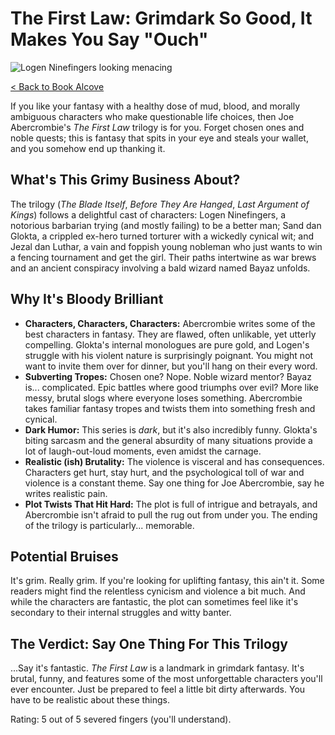 # The First Law: Grimdark So Good, It Makes You Say "Ouch"

![Logen Ninefingers looking menacing](/images/mountain.jpg)

[< Back to Book Alcove](/)

If you like your fantasy with a healthy dose of mud, blood, and morally ambiguous characters who make questionable life choices, then Joe Abercrombie's *The First Law* trilogy is for you. Forget chosen ones and noble quests; this is fantasy that spits in your eye and steals your wallet, and you somehow end up thanking it.

## What's This Grimy Business About?

The trilogy (*The Blade Itself*, *Before They Are Hanged*, *Last Argument of Kings*) follows a delightful cast of characters: Logen Ninefingers, a notorious barbarian trying (and mostly failing) to be a better man; Sand dan Glokta, a crippled ex-hero turned torturer with a wickedly cynical wit; and Jezal dan Luthar, a vain and foppish young nobleman who just wants to win a fencing tournament and get the girl. Their paths intertwine as war brews and an ancient conspiracy involving a bald wizard named Bayaz unfolds.

## Why It's Bloody Brilliant

* **Characters, Characters, Characters:** Abercrombie writes some of the best characters in fantasy. They are flawed, often unlikable, yet utterly compelling. Glokta's internal monologues are pure gold, and Logen's struggle with his violent nature is surprisingly poignant. You might not want to invite them over for dinner, but you'll hang on their every word.
* **Subverting Tropes:** Chosen one? Nope. Noble wizard mentor? Bayaz is... complicated. Epic battles where good triumphs over evil? More like messy, brutal slogs where everyone loses something. Abercrombie takes familiar fantasy tropes and twists them into something fresh and cynical.
* **Dark Humor:** This series is *dark*, but it's also incredibly funny. Glokta's biting sarcasm and the general absurdity of many situations provide a lot of laugh-out-loud moments, even amidst the carnage.
* **Realistic (ish) Brutality:** The violence is visceral and has consequences. Characters get hurt, stay hurt, and the psychological toll of war and violence is a constant theme. Say one thing for Joe Abercrombie, say he writes realistic pain.
* **Plot Twists That Hit Hard:** The plot is full of intrigue and betrayals, and Abercrombie isn't afraid to pull the rug out from under you. The ending of the trilogy is particularly... memorable.

## Potential Bruises

It's grim. Really grim. If you're looking for uplifting fantasy, this ain't it. Some readers might find the relentless cynicism and violence a bit much. And while the characters are fantastic, the plot can sometimes feel like it's secondary to their internal struggles and witty banter.

## The Verdict: Say One Thing For This Trilogy

...Say it's fantastic. *The First Law* is a landmark in grimdark fantasy. It's brutal, funny, and features some of the most unforgettable characters you'll ever encounter. Just be prepared to feel a little bit dirty afterwards. You have to be realistic about these things.

Rating: 5 out of 5 severed fingers (you'll understand).

